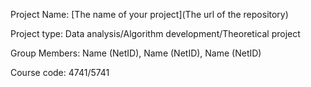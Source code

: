 Project Name: [The name of your project](The url of the repository)

Project type: Data analysis/Algorithm development/Theoretical project

Group Members: Name (NetID), Name (NetID), Name (NetID)

Course code: 4741/5741
